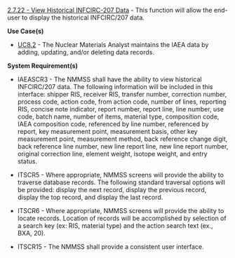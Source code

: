 <a href="https://dev.azure.com/Link-Technologies/NMMSS%20Requirements/_workitems/edit/319/" target="_blank">2.7.22 - View Historical INFCIRC-207 Data</a> - This function will allow the end-user to display the historical INFCIRC/207 data.



**Use Case(s)**

- <a href="https://dev.azure.com/Link-Technologies/NMMSS%20Requirements/_workitems/edit/458/" target="_blank">UC8.2</a> - The Nuclear Materials Analyst maintains the IAEA data by adding, updating, and/or deleting data records.

**System Requirement(s)**

- IAEASCR3 - The NMMSS shall have the ability to view historical INFCIRC/207 data. The following information will be included in this interface: shipper RIS, receiver RIS, transfer number, correction number, process code, action code, from action code, number of lines, reporting RIS, concise note indicator, report number, report line, line number, use code, batch name, number of items, material type, composition code, IAEA composition code, referenced by line number, referenced by report, key measurement point, measurement basis, other key measurement point, measurement method, back reference change digit, back reference line number, new line report line, new line report number, original correction line, element weight, isotope weight, and entry status.

- ITSCR5 - Where appropriate, NMMSS screens will provide the ability to traverse database records. The following standard traversal options will be provided: display the next record, display the previous record, display the top record, and display the last record.

- ITSCR6 - Where appropriate, NMMSS screens will provide the ability to locate records. Location of records will be accomplished by selection of a search key (ex: RIS, material type) and the action search text (ex., BXA, 20).

- ITSCR15 - The NMMSS shall provide a consistent user interface.